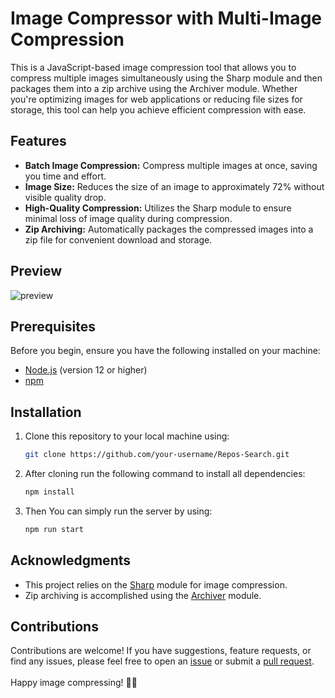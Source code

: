 # Image Compressor with Multi-Image Compression 


This is a JavaScript-based image compression tool that allows you to compress multiple images simultaneously using the Sharp module and then packages them into a zip archive using the Archiver module. Whether you're optimizing images for web applications or reducing file sizes for storage, this tool can help you achieve efficient compression with ease.

## Features

- **Batch Image Compression:** Compress multiple images at once, saving you time and effort.
- **Image Size:** Reduces the size of an image to approximately 72% without visible quality drop.
- **High-Quality Compression:** Utilizes the Sharp module to ensure minimal loss of image quality during compression.
- **Zip Archiving:** Automatically packages the compressed images into a zip file for convenient download and storage.

## Preview
![preview](https://i.ibb.co/d09MXm0/preview1.png)
## Prerequisites

Before you begin, ensure you have the following installed on your machine:

- [Node.js](https://nodejs.org/) (version 12 or higher)
- [npm](https://www.npmjs.com/)

## Installation

1. Clone this repository to your local machine using:

   ```bash
   git clone https://github.com/your-username/Repos-Search.git
   ```
   
  
2. After cloning run the following command to install all dependencies:
   ```bash
   npm install
   ```
3. Then You can simply run the server by using:
   ```bash
   npm run start
   ```

## Acknowledgments
- This project relies on the [Sharp](https://sharp.pixelplumbing.com/) module for image compression.
- Zip archiving is accomplished using the [Archiver](https://www.archiverjs.com/) module.

## Contributions
Contributions are welcome! If you have suggestions, feature requests, or find any issues, please feel free to open an [issue](https://github.com/SatyamSakpal/image-compressor/issues) or submit a [pull request](https://github.com/SatyamSakpal/image-compressor/pulls).
<br><br>
Happy image compressing! 📸✨
